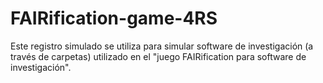 # FAIRification-game-4RS
Este registro simulado se utiliza para simular software de investigación (a través de carpetas) utilizado en el "juego FAIRification para software de investigación".